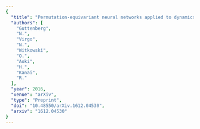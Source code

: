 ```yaml
---
{
  "title": "Permutation-equivariant neural networks applied to dynamics prediction",
  "authors": [
    "Guttenberg",
    "N.",
    "Virgo",
    "N.",
    "Witkowski",
    "O.",
    "Aoki",
    "H.",
    "Kanai",
    "R."
  ],
  "year": 2016,
  "venue": "arXiv",
  "type": "Preprint",
  "doi": "10.48550/arXiv.1612.04530",
  "arxiv": "1612.04530"
}
---
```

